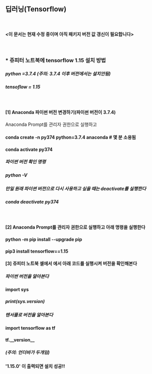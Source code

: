 ##  딥러닝(Tensorflow)
<br>

#### <이 문서는 현재 수정 중이며 아직 패키지 버전 값 갱신이 필요합니다>

<br>

### \* 쥬피터 노트북에 tensorflow 1.15 설치 방법

##### python =3.7.4  (주의: 3.7.4 이후 버전에서는 설치안됨)
##### tensoflow = 1.15

<br>

#### [1] Anaconda 파이썬 버전 변경하기(파이썬 버전이 3.7.4)

Anaconda Prompt를 관리자 권한으로 실행하고
#### conda create -n py374 python=3.7.4 anaconda    # 몇 분 소용됨  
#### conda activate py374

##### 파이썬 버전 확인 명령
##### python -V
##### 만일 원래 파이썬 버전으로 다시 사용하고 싶을 때는 deactivate를 실행한다
##### conda deactivate py374
<br>

#### [2] Anaconda Prompt를 관리자 권한으로 실행하고 아래 명령을 실행한다

#### python -m pip install --upgrade pip
#### pip3 install tensorflow==1.15

#### [3] 쥬피터 노트북 셀에서 에서 아래 코드를 실행시켜 버전을 확인해본다

##### 파이썬 버전을 알아본다
#### import sys
##### print(sys.version)

##### 텐서플로 버전을 알아본다
#### import tensorflow as tf
#### tf.\_\_version\_\_   
##### (주의: 언더바가 두개임) 
#### '1.15.0' 이 출력되면 설치 성공!!
